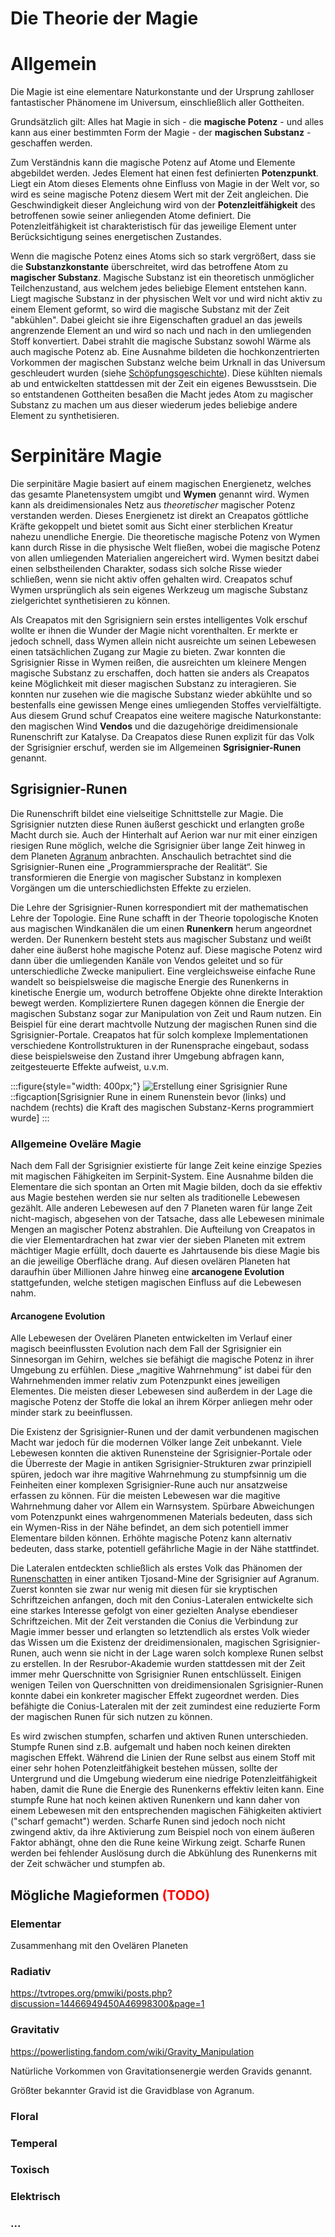# Die Theorie der Magie

# Allgemein

Die Magie ist eine elementare Naturkonstante und der Ursprung zahlloser fantastischer Phänomene im Universum, einschließlich aller Gottheiten. 

Grundsätzlich gilt: Alles hat Magie in sich - die **magische Potenz** - und alles kann aus einer bestimmten Form der Magie - der **magischen Substanz** - geschaffen werden. 

Zum Verständnis kann die magische Potenz auf Atome und Elemente abgebildet werden. Jedes Element hat einen fest definierten **Potenzpunkt**. 
Liegt ein Atom dieses Elements ohne Einfluss von Magie in der Welt vor, so wird es seine magische Potenz diesem Wert mit der Zeit angleichen. 
Die Geschwindigkeit dieser Angleichung wird von der **Potenzleitfähigkeit** des betroffenen sowie seiner anliegenden Atome definiert. 
Die Potenzleitfähigkeit ist charakteristisch für das jeweilige Element unter Berücksichtigung seines energetischen Zustandes. 

Wenn die magische Potenz eines Atoms sich so stark vergrößert, dass sie die **Substanzkonstante** überschreitet, wird das betroffene Atom zu **magischer Substanz**. 
Magische Substanz ist ein theoretisch unmöglicher Teilchenzustand, aus welchem jedes beliebige Element entstehen kann. 
Liegt magische Substanz in der physischen Welt vor und wird nicht aktiv zu einem Element geformt, so wird die magische Substanz mit der Zeit "abkühlen". 
Dabei gleicht sie ihre Eigenschaften graduel an das jeweils angrenzende Element an und wird so nach und nach in den umliegenden Stoff konvertiert. 
Dabei strahlt die magische Substanz sowohl Wärme als auch magische Potenz ab. 
Eine Ausnahme bildeten die hochkonzentrierten Vorkommen der magischen Substanz welche beim Urknall in das Universum geschleudert wurden (siehe [Schöpfungsgeschichte](../Schoepfungsgeschichte.md#die-gottheiten)). 
Diese kühlten niemals ab und entwickelten stattdessen mit der Zeit ein eigenes Bewusstsein. Die so entstandenen Gottheiten besaßen die Macht jedes Atom zu magischer Substanz zu machen um aus dieser wiederum jedes beliebige andere Element zu synthetisieren. 

# Serpinitäre Magie

Die serpinitäre Magie basiert auf einem magischen Energienetz, welches das gesamte Planetensystem umgibt und **Wymen** genannt wird.
Wymen kann als dreidimensionales Netz aus *theoretischer* magischer Potenz verstanden werden. 
Dieses Energienetz ist direkt an Creapatos göttliche Kräfte gekoppelt und bietet somit aus Sicht einer sterblichen Kreatur nahezu unendliche Energie. 
Die theoretische magische Potenz von Wymen kann durch Risse in die physische Welt fließen, wobei die magische Potenz von allen umliegenden Materialien angereichert wird. 
Wymen besitzt dabei einen selbstheilenden Charakter, sodass sich solche Risse wieder schließen, wenn sie nicht aktiv offen gehalten wird. Creapatos schuf Wymen ursprünglich als sein eigenes Werkzeug um magische Substanz zielgerichtet synthetisieren zu können.

Als Creapatos mit den Sgrisigniern sein erstes intelligentes Volk erschuf wollte er ihnen die Wunder der Magie nicht vorenthalten. 
Er merkte er jedoch schnell, dass Wymen allein nicht ausreichte um seinen Lebewesen einen tatsächlichen Zugang zur Magie zu bieten. 
Zwar konnten die Sgrisignier Risse in Wymen reißen, die ausreichten um kleinere Mengen magische Substanz zu erschaffen, doch hatten sie anders als Creapatos keine Möglichkeit mit dieser magischen Substanz zu interagieren. 
Sie konnten nur zusehen wie die magische Substanz wieder abkühlte und so bestenfalls eine gewissen Menge eines umliegenden Stoffes vervielfältigte. Aus diesem Grund schuf Creapatos eine weitere magische Naturkonstante: den magischen Wind **Vendos** und die dazugehörige dreidimensionale Runenschrift zur Katalyse. 
Da Creapatos diese Runen explizit für das Volk der Sgrisignier erschuf, werden sie im Allgemeinen **Sgrisignier-Runen** genannt. 

## Sgrisignier-Runen

Die Runenschrift bildet eine vielseitige Schnittstelle zur Magie. Die Sgrisignier nutzten diese Runen äußerst geschickt und erlangten große Macht durch sie. 
Auch der Hinterhalt auf Aerion war nur mit einer einzigen riesigen Rune möglich, welche die Sgrisignier über lange Zeit hinweg in dem Planeten [Agranum](../../Himmelskoerper/Agranum/index.md) anbrachten. 
Anschaulich betrachtet sind die Sgrisignier-Runen eine „Programmiersprache der Realität“. 
Sie transformieren die Energie von magischer Substanz in komplexen Vorgängen um die unterschiedlichsten Effekte zu erzielen. 

Die Lehre der Sgrisignier-Runen korrespondiert mit der mathematischen Lehre der Topologie. 
Eine Rune schafft in der Theorie topologische Knoten aus magischen Windkanälen die um einen **Runenkern** herum angeordnet werden. 
Der Runenkern besteht stets aus magischer Substanz und weißt daher eine äußerst hohe magische Potenz auf. 
Diese magische Potenz wird dann über die umliegenden Kanäle von Vendos geleitet und so für unterschiedliche Zwecke manipuliert. 
Eine vergleichsweise einfache Rune wandelt so beispielsweise die magische Energie des Runenkerns in kinetische Energie um, wodurch betroffene Objekte ohne direkte Interaktion bewegt werden. 
Kompliziertere Runen dagegen können die Energie der magischen Substanz sogar zur Manipulation von Zeit und Raum nutzen. 
Ein Beispiel für eine derart machtvolle Nutzung der magischen Runen sind die Sgrisignier-Portale. 
Creapatos hat für solch komplexe Implementationen verschiedene Kontrollstrukturen in der Runensprache eingebaut, sodass diese beispielsweise den Zustand ihrer Umgebung abfragen kann, zeitgesteuerte Effekte aufweist, u.v.m. 

:::figure{style="width: 400px;"}
![Erstellung einer Sgrisignier Rune](./images/Sgrisignier-Rune_Programmierung_komplex.png)
::figcaption[Sgrisignier Rune in einem Runenstein bevor (links) und nachdem (rechts) die Kraft des magischen Substanz-Kerns programmiert wurde]
:::

### Allgemeine Oveläre Magie

Nach dem Fall der Sgrisignier existierte für lange Zeit keine einzige Spezies mit magischen Fähigkeiten im Serpinit-System. 
Eine Ausnahme bilden die Elementare die sich spontan an Orten mit Magie bilden, doch da sie effektiv aus Magie bestehen werden sie nur selten als traditionelle Lebewesen gezählt. 
Alle anderen Lebewesen auf den 7 Planeten waren für lange Zeit nicht-magisch, abgesehen von der Tatsache, dass alle Lebewesen minimale Mengen an magischer Potenz abstrahlen. 
Die Aufteilung von Creapatos in die vier Elementardrachen hat zwar vier der sieben Planeten mit extrem mächtiger Magie erfüllt, doch dauerte es Jahrtausende bis diese Magie bis an die jeweilige Oberfläche drang. 
Auf diesen ovelären Planeten hat daraufhin über Millionen Jahre hinweg eine **arcanogene Evolution** stattgefunden, welche stetigen magischen Einfluss auf die Lebewesen nahm. 

#### Arcanogene Evolution

Alle Lebewesen der Ovelären Planeten entwickelten im Verlauf einer magisch beeinflussten Evolution nach dem Fall der Sgrisignier ein Sinnesorgan im Gehirn, welches sie befähigt die magische Potenz in ihrer Umgebung zu erfühlen. 
Diese „magitive Wahrnehmung“ ist dabei für den Wahrnehmenden immer relativ zum Potenzpunkt eines jeweiligen Elementes. 
Die meisten dieser Lebewesen sind außerdem in der Lage die magische Potenz der Stoffe die lokal an ihrem Körper anliegen mehr oder minder stark zu beeinflussen.

Die Existenz der Sgrisignier-Runen und der damit verbundenen magischen Macht war jedoch für die modernen Völker lange Zeit unbekannt. 
Viele Lebewesen konnten die aktiven Runensteine der Sgrisignier-Portale oder die Überreste der Magie in antiken Sgrisignier-Strukturen zwar prinzipiell spüren, jedoch war ihre magitive Wahrnehmung zu stumpfsinnig um die Feinheiten einer komplexen Sgrisignier-Rune auch nur ansatzweise erfassen zu können. 
Für die meisten Lebewesen war die magitive Wahrnehmung daher vor Allem ein Warnsystem. 
Spürbare Abweichungen vom Potenzpunkt eines wahrgenommenen Materials bedeuten, dass sich ein Wymen-Riss in der Nähe befindet, an dem sich potentiell immer Elementare bilden können. 
Erhöhte magische Potenz kann alternativ bedeuten, dass starke, potentiell gefährliche Magie in der Nähe stattfindet.

Die Lateralen entdeckten schließlich als erstes Volk das Phänomen der [Runenschatten](./Tjosand.md#magische-eigenschaften) in einer antiken Tjosand-Mine der Sgrisignier auf Agranum. 
Zuerst konnten sie zwar nur wenig mit diesen für sie kryptischen Schriftzeichen anfangen, doch mit den Conius-Lateralen entwickelte sich eine starkes Interesse gefolgt von einer gezielten Analyse ebendieser Schriftzeichen. 
Mit der Zeit verstanden die Conius die Verbindung zur Magie immer besser und erlangten so letztendlich als erstes Volk wieder das Wissen um die Existenz der dreidimensionalen, magischen Sgrisignier-Runen, auch wenn sie nicht in der Lage waren solch komplexe Runen selbst zu erstellen. 
In der Resrubor-Akademie wurden stattdessen mit der Zeit immer mehr Querschnitte von Sgrisignier Runen entschlüsselt. 
Einigen wenigen Teilen von Querschnitten von dreidimensionalen Sgrisignier-Runen konnte dabei ein konkreter magischer Effekt zugeordnet werden. 
Dies befähigte die Conius-Lateralen mit der zeit zumindest eine reduzierte Form der magischen Runen für sich nutzen zu können. 

Es wird zwischen stumpfen, scharfen und aktiven Runen unterschieden. 
Stumpfe Runen sind z.B. aufgemalt und haben noch keinen direkten magischen Effekt. 
Während die Linien der Rune selbst aus einem Stoff mit einer sehr hohen Potenzleitfähigkeit bestehen müssen, sollte der Untergrund und die Umgebung wiederum eine niedrige Potenzleitfähigkeit haben, damit die Rune die Energie des Runenkerns effektiv leiten kann. 
Eine stumpfe Rune hat noch keinen aktiven Runenkern und kann daher von einem Lebewesen mit den entsprechenden magischen Fähigkeiten aktiviert ("scharf gemacht") werden. 
Scharfe Runen sind jedoch noch nicht zwingend aktiv, da ihre Aktivierung zum Beispiel noch von einem äußeren Faktor abhängt, ohne den die Rune keine Wirkung zeigt. 
Scharfe Runen werden bei fehlender Auslösung durch die Abkühlung des Runenkerns mit der Zeit schwächer und stumpfen ab. 


## Mögliche Magieformen <span style="color: red;">(TODO)</span>

### Elementar

Zusammenhang mit den Ovelären Planeten

### Radiativ

https://tvtropes.org/pmwiki/posts.php?discussion=14466949450A46998300&page=1

### Gravitativ

https://powerlisting.fandom.com/wiki/Gravity_Manipulation

Natürliche Vorkommen von Gravitationsenergie werden Gravids genannt.

Größter bekannter Gravid ist die Gravidblase von Agranum.

### Floral

### Temperal

### Toxisch

### Elektrisch

### ...